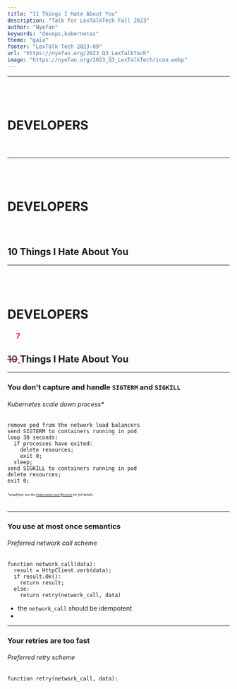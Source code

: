 ```yaml
---
title: "11 Things I Hate About You"
description: "Talk for LexTalkTech Fall 2023"
author: "Nyefan"
keywords: "devops,kubernetes"
theme: "gaia"
footer: "LexTalk Tech 2023-09"
url: "https://nyefan.org/2023_Q3_LexTalkTech"
image: "https://nyefan.org/2023_Q3_LexTalkTech/icon.webp"
---
```

<!--Good Evening! <pause for response>-->
<!--How are we doing tonight? <pause for response>-->
<!--I only have 15 minutes here, so we're gonna go fast.-->
<!--This presentation and the presenter notes will be available at presentations.nyefan.org if you want to see it again-->
<!--The code for this presentation is available at github.com/Nyefan/Presentations-->

---
## <br />
# DEVELOPERS
### <sub><br /></sub>
<!--Developers! <short pause>-->
<!--I'm gonna make you think about operations tonight.-->
<!--Your devops engineers are gonna love me.-->
<!--<hand to ear> Sorry, it's Site Reliability now?-->
<!--<smiling, slightly slower, and with satisfaction> Platform Engineering-->
<!--How many process and operations engineers of different flavors do we have tonight, raise your hands?-->
<!--You guys already know this, you can go to sleep for the next 13 minutes and 15 seconds-->
<!--<eat the mic, lower voice conspiratorially> This talk is quarterly, so that's 53 minutes if you come to all 4-->
<!--Developers, we're gonna talk tonight about a number of action items you can take to make your platform teams' lives a hell of a lot easier and make your software more robust and reliable in the process-->
<!--Without further ado, here is...-->

---
## <br />
# DEVELOPERS
### <br />
## 10 Things I Hate About You
<!--10 Things I Hate About You.-->

---
## <br />
# DEVELOPERS
### &nbsp;&nbsp;&nbsp;&nbsp;&nbsp;<span style="color:red;">7</span>
## <span style="color:red;text-decoration:line-through"><span style="color:#455a64">10</span></span><span style="color:red;font-family:monospace;font-size:0.62em;">‸</span>Things I Hate About You
<!--Well, 7, actually - we don't have time for 10-->

---
### You don't capture and handle `SIGTERM` and `SIGKILL`
###### Kubernetes scale down process*
```
remove pod from the network load balancers
send SIGTERM to containers running in pod
loop 30 seconds:
  if processes have exited:
    delete resources;
    exit 0;
  sleep;
send SIGKILL to containers running in pod
delete resources;
exit 0;
```
###### <span style="font-size:0.5em;right:30px;text-align:right">*simplified; see the [kubernetes pod lifecycle](https://kubernetes.io/docs/concepts/workloads/pods/pod-lifecycle/) for full details</span>
---
### You use at most once semantics
###### Preferred network call scheme
```
function network_call(data):
  result = HttpClient.verb(data);
  if result.Ok():
    return result;
  else:
    return retry(network_call, data)
```
- the `network_call` should be idempotent
- 
---
### Your retries are too fast
###### Preferred retry scheme
```
function retry(network_call, data):
  
```
### 